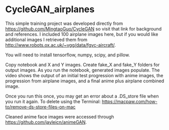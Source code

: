 # CycleGAN_airplanes

This simple training project was developed directly from https://github.com/MingtaoGuo/CycleGAN so visit that link for background and references. I included 100 airplane images here, but if you would like additional images I retrieved them from http://www.robots.ox.ac.uk/~vgg/data/fgvc-aircraft/.

You will need to install tensorflow, numpy, scipy, and pillow.

Copy notebook and X and Y images. Create fake_X and fake_Y folders for output images. As you run the notebook, generated images populate. The video shows the output of an initial test progression with anime images, the progression from airplane images, and a final anime plus airplane combined image.

Once you run this once, you may get an error about a .DS_store file when you run it again. To delete using the Terminal: https://macpaw.com/how-to/remove-ds-store-files-on-mac

Cleaned anime face images were accessed through https://github.com/jayleicn/animeGAN.


